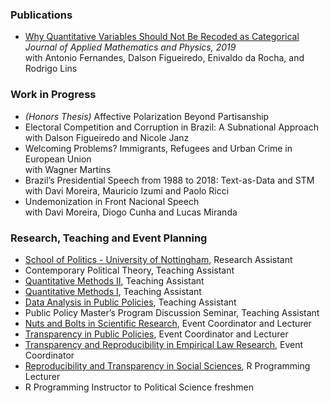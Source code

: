 
### Publications
-	[Why Quantitative Variables Should Not Be Recoded as Categorical](https://www.scirp.org/html/9-172159493794.htm) _Journal of Applied Mathematics and Physics, 2019_ <br/>
  with Antonio Fernandes, Dalson Figueiredo, Enivaldo da Rocha, and Rodrigo Lins <br/>

### Work in Progress
- _(Honors Thesis)_ Affective Polarization Beyond Partisanship
-	Electoral Competition and Corruption in Brazil: A Subnational Approach <br/>
  with Dalson Figueiredo and Nicole Janz
- Welcoming Problems? Immigrants, Refugees and Urban Crime in European Union <br/>
  with Wagner Martins
-	Brazil’s Presidential Speech from 1988 to 2018: Text-as-Data and STM <br/>
  with Davi Moreira, Mauricio Izumi and Paolo Ricci
-	Undemonization in Front Nacional Speech <br/>
  with Davi Moreira, Diogo Cunha and Lucas Miranda <br/>

### Research, Teaching and Event Planning
- [School of Politics - University of Nottingham](https://www.nottingham.ac.uk/politics/), Research Assistant
-	Contemporary Political Theory, Teaching Assistant
-	[Quantitative Methods II](https://osf.io/wqv2e/), Teaching Assistant
-	[Quantitative Methods I](https://osf.io/wqv2e/), Teaching Assistant
- [Data Analysis in Public Policies](https://osf.io/q3cdw/), Teaching Assistant
-	Public Policy Master’s Program Discussion Seminar, Teaching Assistant
-	[Nuts and Bolts in Scientific Research](https://osf.io/yjt8c/), Event Coordinator and Lecturer
-	[Transparency in Public Policies](https://osf.io/564nr/), Event Coordinator and Lecturer
-	[Transparency and Reproducibility in Empirical Law Research](https://osf.io/km67g/), Event Coordinator
-	[Reproducibility and Transparency in Social Sciences](https://osf.io/sncuf/), R Programming Lecturer
-	R Programming Instructor to Political Science freshmen
